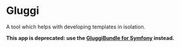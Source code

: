 Gluggi
======

A tool which helps with developing templates in isolation.

**This app is deprecated: use the [GluggiBundle for Symfony](https://github.com/Becklyn/GluggiBundle) instead.**
